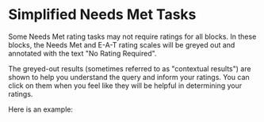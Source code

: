 # Simplified Needs Met Tasks

Some Needs Met rating tasks may not require ratings for all blocks. In these blocks, the Needs Met and E-A-T rating scales will be greyed out and annotated with the text "No Rating Required".

The greyed-out results (sometimes referred to as "contextual results") are shown to help you understand the query and inform your ratings. You can click on them when you feel like they will be helpful in determining your ratings.

Here is an example:

![]()